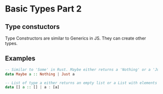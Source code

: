 # Basic Types Part 2

## Type constuctors

Type Constructors are similar to Generics in JS. They can create other types.

## Examples

```hs
-- Similar to 'Some' in Rust. Maybe either returns a 'Nothing' or a 'Just' of type a
data Maybe a :: Nothing | Just a

-- List of type a either returns an empty list or a List with elements of type a
data [] a :: [] | a : [a]
```